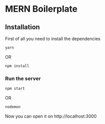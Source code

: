 # MERN Boilerplate

## Installation
First of all you need to install the dependencies

```bash
yarn
```
OR
```bash
npm install
```

### Run the server
```bash
npm start
```
OR
```bash
nodemon
```

Now you can open it on http://localhost:3000